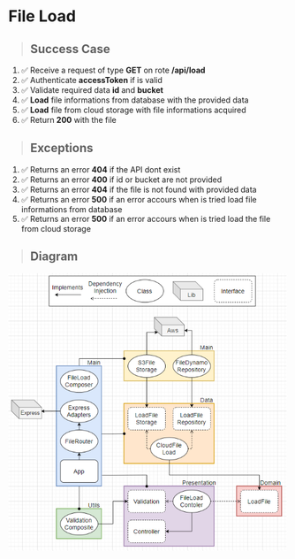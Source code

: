 # File Load

> ## Success Case

1. ✅ Receive a request of type **GET** on rote **/api/load**
2. ✅ Authenticate **accessToken** if is valid
3. ✅ Validate required data **id** and **bucket**
4. ✅ **Load** file informations from database with the provided data 
5. ✅ **Load** file from cloud storage with file informations acquired 
6. ✅ Return **200** with the file

> ## Exceptions

1. ✅ Returns an error **404** if the API dont exist
2. ✅ Returns an error **400** if id or bucket are not provided
3. ✅ Returns an error **404** if the file is not found with provided data
4. ✅ Returns an error **500** if an error accours when is tried load file informations from database
5. ✅ Returns an error **500** if an error accours when is tried load the file from cloud storage

> ## Diagram

![file load diagram](./file-load-diagram.png)